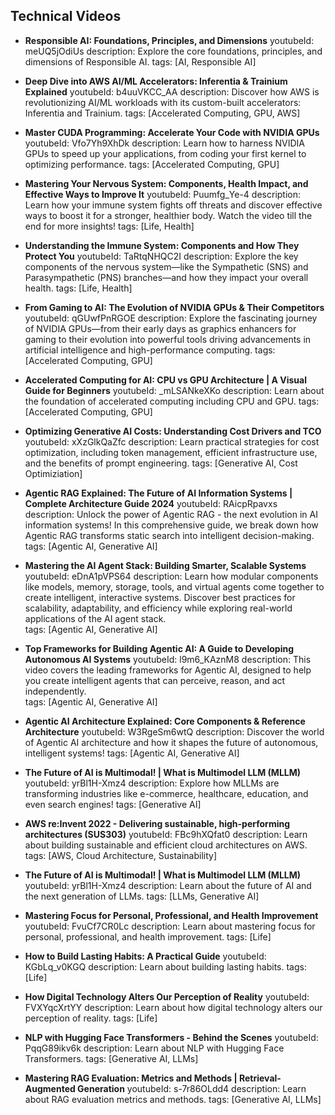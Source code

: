 ## Technical Videos

- **Responsible AI: Foundations, Principles, and Dimensions**
  youtubeId: meUQ5jOdiUs
  description: Explore the core foundations, principles, and dimensions of Responsible AI.
  tags: [AI, Responsible AI]

- **Deep Dive into AWS AI/ML Accelerators: Inferentia & Trainium Explained**
  youtubeId: b4uuVKCC_AA
  description: Discover how AWS is revolutionizing AI/ML workloads with its custom-built accelerators: Inferentia and Trainium.
  tags: [Accelerated Computing, GPU, AWS]

- **Master CUDA Programming: Accelerate Your Code with NVIDIA GPUs**
  youtubeId: Vfo7Yh9XhDk
  description: Learn how to harness NVIDIA GPUs to speed up your applications, from coding your first kernel to optimizing performance.
  tags: [Accelerated Computing, GPU]

- **Mastering Your Nervous System: Components, Health Impact, and Effective Ways to Improve It**
  youtubeId: Puumfg_Ye-4
  description:  Learn how your immune system fights off threats and discover effective ways to boost it for a stronger, healthier body. Watch the video till the end for more insights!
  tags: [Life, Health]

- **Understanding the Immune System: Components and How They Protect You**
  youtubeId: TaRtqNHQC2I
  description: Explore the key components of the nervous system—like the Sympathetic (SNS) and Parasympathetic (PNS) branches—and how they impact your overall health.
  tags: [Life, Health]

- **From Gaming to AI: The Evolution of NVIDIA GPUs & Their Competitors**
  youtubeId: qGUwfPnRGOE
  description: Explore the fascinating journey of NVIDIA GPUs—from their early days as graphics enhancers for gaming to their evolution into powerful tools driving advancements in artificial intelligence and high-performance computing. 
  tags: [Accelerated Computing, GPU]

- **Accelerated Computing for AI: CPU vs GPU Architecture | A Visual Guide for Beginners**
  youtubeId: _mLSANkeXKo
  description: Learn about the foundation of accelerated computing including CPU and GPU.
  tags: [Accelerated Computing, GPU]


- **Optimizing Generative AI Costs: Understanding Cost Drivers and TCO**
  youtubeId: xXzGlkQaZfc
  description: Learn practical strategies for cost optimization, including token management, efficient infrastructure use, and the benefits of prompt engineering.
  tags: [Generative AI, Cost Optimiziation]

- **Agentic RAG Explained: The Future of AI Information Systems | Complete Architecture Guide 2024**
  youtubeId: RAicpRpavxs
  description: Unlock the power of Agentic RAG - the next evolution in AI information systems! In this comprehensive guide, we break down how Agentic RAG transforms static search into intelligent decision-making.
  tags: [Agentic AI, Generative AI]
  
- **Mastering the AI Agent Stack: Building Smarter, Scalable Systems**
  youtubeId: eDnA1pVPS64
  description: Learn how modular components like models, memory, storage, tools, and virtual agents come together to create intelligent, interactive systems. Discover best practices for scalability, adaptability, and efficiency while exploring real-world applications of the AI agent stack.  
  tags: [Agentic AI, Generative AI]

- **Top Frameworks for Building Agentic AI: A Guide to Developing Autonomous AI Systems**
  youtubeId: l9m6_KAznM8
  description: This video covers the leading frameworks for Agentic AI, designed to help you create intelligent agents that can perceive, reason, and act independently.  
  tags: [Agentic AI, Generative AI]

- **Agentic AI Architecture Explained: Core Components & Reference Architecture**
  youtubeId: W3RgeSm6wtQ
  description: Discover the world of Agentic AI architecture and how it shapes the future of autonomous, intelligent systems! 
  tags: [Agentic AI, Generative AI]

- **The Future of AI is Multimodal! |  What is Multimodel LLM (MLLM)**
  youtubeId: yrBl1H-Xmz4
  description: Explore how MLLMs are transforming industries like e-commerce, healthcare, education, and even search engines! 
  tags: [Generative AI]


- **AWS re:Invent 2022 - Delivering sustainable, high-performing architectures (SUS303)**
  youtubeId: FBc9hXQfat0
  description: Learn about building sustainable and efficient cloud architectures on AWS.
  tags: [AWS, Cloud Architecture, Sustainability]

- **The Future of AI is Multimodal! |  What is Multimodel LLM (MLLM)**
  youtubeId: yrBl1H-Xmz4
  description: Learn about the future of AI and the next generation of LLMs.
  tags: [LLMs, Generative AI]

- **Mastering Focus for Personal, Professional, and Health Improvement**
  youtubeId: FvuCf7CR0Lc
  description: Learn about mastering focus for personal, professional, and health improvement.
  tags: [Life]

- **How to Build Lasting Habits: A Practical Guide**
  youtubeId: KGbLq_v0KGQ
  description: Learn about building lasting habits.
  tags: [Life]

- **How Digital Technology Alters Our Perception of Reality**
  youtubeId: FVXYqcXrtYY
  description: Learn about how digital technology alters our perception of reality.
  tags: [Life]


- **NLP with Hugging Face Transformers - Behind the Scenes**
  youtubeId: PqqG89ikv6k
  description: Learn about NLP with Hugging Face Transformers.
  tags: [Generative AI, LLMs]

- **Mastering RAG Evaluation: Metrics and Methods | Retrieval-Augmented Generation**
  youtubeId: s-7r86OLdd4
  description: Learn about RAG evaluation metrics and methods.
  tags: [Generative AI, LLMs]

